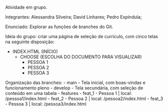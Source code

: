 Atividade em grupo.

Integrantes:
Alessandra Silveira;
David Linhares;
Pedro Espíndula;

Enunciado:
Explorar as funções de branches do Git.

Ideia do grupo: criar uma página de seleção de currículo, com cinco telas na seguinte disposição:

- INDEX.HTML (INÍCIO)
    - CHOOSE (ESCOLHA DO DOCUMENTO PARA VISUALIZAR)
        - PESSOA 1
        - PESSOA 2
        - PESSOA 3

Organização das branches:
    - main - Tela inicial, com boas-vindas e funcionamento pleno
    - develop - Tela secundária, com seleção de conteúdo em uma tabela
    - features
        - feat_1 - Pessoa 1 | local: /pessoa1/index.html
        - feat_2 - Pessoa 2 | local: /pessoa2/index.html
        - feat_3 - Pessoa 3 | local: /pessoa3/index.html